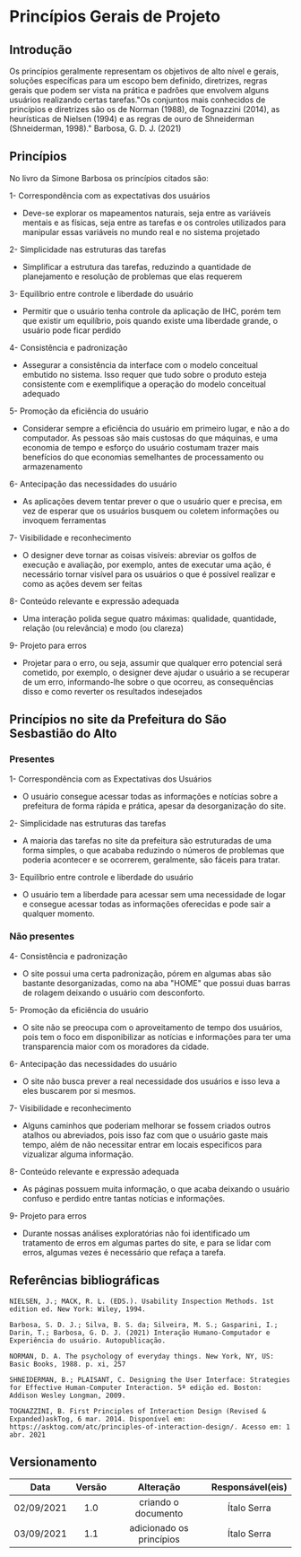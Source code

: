 # Princípios Gerais de Projeto
## Introdução

Os princípios geralmente representam os objetivos de alto nível e gerais, soluções específicas para um escopo bem definido, diretrizes, regras gerais que podem ser vista na prática e padrões que envolvem alguns usuários realizando certas tarefas."Os conjuntos mais conhecidos de princípios e diretrizes são os de Norman (1988), de Tognazzini (2014), as heurísticas de Nielsen (1994) e as regras de ouro de Shneiderman (Shneiderman, 1998)." Barbosa, G. D. J. (2021) 

## Princípios

No livro da Simone Barbosa os princípios citados são:

1- Correspondência com as expectativas dos usuários

- Deve-se explorar os mapeamentos naturais, seja entre as variáveis mentais e as físicas, seja entre as tarefas e os controles utilizados para manipular essas variáveis no mundo real e no sistema projetado

2- Simplicidade nas estruturas das tarefas

- Simplificar a estrutura das tarefas, reduzindo a quantidade de planejamento e resolução de problemas que elas requerem

3- Equilíbrio entre controle e liberdade do usuário

- Permitir que o usuário tenha controle da aplicação de IHC, porém tem que existir um equilíbrio, pois quando existe uma liberdade grande, o usuário pode ficar perdido

4- Consistência e padronização

- Assegurar a consistência da interface com o modelo conceitual embutido no sistema. Isso requer que tudo sobre o produto esteja consistente com e exemplifique a operação do modelo conceitual adequado

5- Promoção da eficiência do usuário

- Considerar sempre a eficiência do usuário em primeiro lugar, e não a do computador. As pessoas são mais custosas do que máquinas, e uma economia de tempo e esforço do usuário costumam trazer mais benefícios do que economias semelhantes de processamento ou armazenamento

6- Antecipação das necessidades do usuário

- As aplicações devem tentar prever o que o usuário quer e precisa, em vez de esperar que os usuários busquem ou coletem informações ou invoquem ferramentas

7- Visibilidade e reconhecimento

- O designer deve tornar as coisas visíveis: abreviar os golfos de execução e avaliação, por exemplo, antes de executar uma ação, é necessário tornar visível para os usuários o que é possível realizar e como as ações devem ser feitas

8- Conteúdo relevante e expressão adequada

- Uma interação polida segue quatro máximas: qualidade, quantidade, relação (ou relevância) e modo (ou clareza)

9- Projeto para erros

- Projetar para o erro, ou seja, assumir que qualquer erro potencial será cometido, por exemplo, o designer deve ajudar o usuário a se recuperar de um erro, informando-lhe sobre o que ocorreu, as consequências disso e como reverter os resultados indesejados

## Princípios no site da Prefeitura do São Sesbastião do Alto
### Presentes

1- Correspondência com as Expectativas dos Usuários

- O usuário consegue acessar todas as informações e notícias sobre a prefeitura de forma rápida e prática, apesar da desorganização do site. 

2- Simplicidade nas estruturas das tarefas

- A maioria das tarefas no site da prefeitura são estruturadas de uma forma simples, o que acababa reduzindo o números de problemas que poderia acontecer e se ocorrerem, geralmente, são fáceis para tratar.

3- Equilíbrio entre controle e liberdade do usuário

- O usuário tem a liberdade para acessar sem uma necessidade de logar e consegue acessar todas as informações oferecidas e pode sair a qualquer momento.

### Não presentes

4- Consistência e padronização

- O site possui uma certa padronização, pórem en algumas abas são bastante desorganizadas, como na aba "HOME" que possui duas barras de rolagem deixando o usuário com desconforto. 

5- Promoção da eficiência do usuário

- O site não se preocupa com o aproveitamento de tempo dos usuários, pois tem o foco em disponibilizar as notícias e informações para ter uma transparencia maior com os moradores da cidade.

6- Antecipação das necessidades do usuário 

- O site não busca prever a real necessidade dos usuários e isso leva a eles buscarem por si mesmos.

7- Visibilidade e reconhecimento

- Alguns caminhos que poderiam melhorar se fossem criados outros atalhos ou abreviados, pois isso faz com que o usuário gaste mais tempo, além de não necessitar entrar em locais especificos para vizualizar alguma informação. 

8- Conteúdo relevante e expressão adequada

- As páginas possuem muita informação, o que acaba deixando o usuário confuso e perdido entre tantas notícias e informações.

9- Projeto para erros

- Durante nossas análises exploratórias não foi identificado um tratamento de erros em algumas partes do site, e para se lidar com erros, algumas vezes é necessário que refaça a tarefa.


## Referências bibliográficas

    NIELSEN, J.; MACK, R. L. (EDS.). Usability Inspection Methods. 1st edition ed. New York: Wiley, 1994.

    Barbosa, S. D. J.; Silva, B. S. da; Silveira, M. S.; Gasparini, I.; Darin, T.; Barbosa, G. D. J. (2021) Interação Humano-Computador e Experiência do usuário. Autopublicação.

    NORMAN, D. A. The psychology of everyday things. New York, NY, US: Basic Books, 1988. p. xi, 257

    SHNEIDERMAN, B.; PLAISANT, C. Designing the User Interface: Strategies for Effective Human-Computer Interaction. 5ª edição ed. Boston: Addison Wesley Longman, 2009.

    TOGNAZZINI, B. First Principles of Interaction Design (Revised & Expanded)askTog, 6 mar. 2014. Disponível em: https://asktog.com/atc/principles-of-interaction-design/. Acesso em: 1 abr. 2021

## Versionamento

|    Data    | Versão |            Alteração            |             Responsável(eis)              |
| :--------: | :----: | :-----------------------------: | :---------------------------------------: |
| 02/09/2021 |  1.0   |      criando o documento        |               Ítalo Serra                 |
| 03/09/2021 |  1.1   |      adicionado os princípios   |               Ítalo Serra                 |
